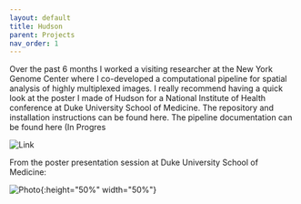 ```yaml
---
layout: default
title: Hudson
parent: Projects
nav_order: 1
---
```


Over the past 6 months I worked a visiting researcher at the New York Genome Center where I co-developed a computational pipeline for spatial analysis of highly multiplexed images. I really recommend having a quick look at the poster I made of Hudson for a National Institute of Health conference at Duke University School of Medicine. The repository and installation instructions can be found here. The pipeline documentation can be found here (In Progres

![Link](https://user-images.githubusercontent.com/42875353/201494678-fa69b6e2-fd48-4fbc-bdf9-66be7fbef3d2.png)


From the poster presentation session at Duke University School of Medicine:

![Photo](https://user-images.githubusercontent.com/42875353/201494797-464c843b-7ea1-4df1-93b4-67a1cc91371c.jpg){:height="50%" width="50%"}
